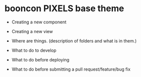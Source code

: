 # booncon PIXELS base theme

* Creating a new component
* Creating a new view

* Where are things. (description of folders and what is in them.)

* What to do to develop

* What to do before deploying

* What to do before submitting a pull request/feature/bug fix
